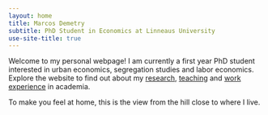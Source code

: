 ```yaml
---
layout: home
title: Marcos Demetry
subtitle: PhD Student in Economics at Linneaus University
use-site-title: true
---
```


Welcome to my personal webpage! I am currently a first year PhD student interested in urban economics, segregation studies and labor economics. Explore the website to find out about my [research](research.md), [teaching](teaching.md) and [work experience](resume.md) in academia.

To make you feel at home, this is the view from the hill close to where I live.
<a href="/assets/img/IMG_0372.jpeg" width='1024' height='576' alt='IMG_0372'>